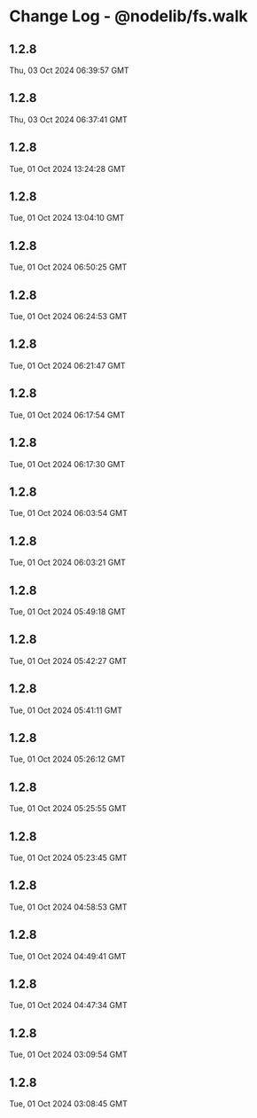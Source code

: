 # Change Log - @nodelib/fs.walk

<!-- This log was last generated on Thu, 03 Oct 2024 06:39:57 GMT and should not be manually modified. -->

<!-- Start content -->

## 1.2.8

Thu, 03 Oct 2024 06:39:57 GMT

## 1.2.8

Thu, 03 Oct 2024 06:37:41 GMT

## 1.2.8

Tue, 01 Oct 2024 13:24:28 GMT

## 1.2.8

Tue, 01 Oct 2024 13:04:10 GMT

## 1.2.8

Tue, 01 Oct 2024 06:50:25 GMT

## 1.2.8

Tue, 01 Oct 2024 06:24:53 GMT

## 1.2.8

Tue, 01 Oct 2024 06:21:47 GMT

## 1.2.8

Tue, 01 Oct 2024 06:17:54 GMT

## 1.2.8

Tue, 01 Oct 2024 06:17:30 GMT

## 1.2.8

Tue, 01 Oct 2024 06:03:54 GMT

## 1.2.8

Tue, 01 Oct 2024 06:03:21 GMT

## 1.2.8

Tue, 01 Oct 2024 05:49:18 GMT

## 1.2.8

Tue, 01 Oct 2024 05:42:27 GMT

## 1.2.8

Tue, 01 Oct 2024 05:41:11 GMT

## 1.2.8

Tue, 01 Oct 2024 05:26:12 GMT

## 1.2.8

Tue, 01 Oct 2024 05:25:55 GMT

## 1.2.8

Tue, 01 Oct 2024 05:23:45 GMT

## 1.2.8

Tue, 01 Oct 2024 04:58:53 GMT

## 1.2.8

Tue, 01 Oct 2024 04:49:41 GMT

## 1.2.8

Tue, 01 Oct 2024 04:47:34 GMT

## 1.2.8

Tue, 01 Oct 2024 03:09:54 GMT

## 1.2.8

Tue, 01 Oct 2024 03:08:45 GMT
